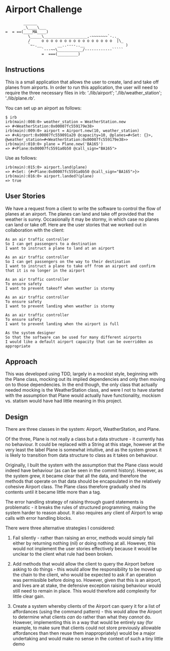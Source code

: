 Airport Challenge
=================

```
        ______
        _\____\___
=  = ==(____MA____)
          \_____\___________________,-~~~~~~~`-.._
          /     o o o o o o o o o o o o o o o o  |\_
          `~-.__       __..----..__                  )
                `---~~\___________/------------`````
                =  ===(_________)

```

Instructions
---------

This is a small application that allows the user to create, land and take off planes from airports. In order to run this application, the user will need to require the three necessary files in irb: './lib/airport'; './lib/weather_station'; './lib/plane.rb'.

You can set up an airport as follows:

```
$ irb
irb(main):008:0> weather_station = WeatherStation.new
=> #<WeatherStation:0x00007fc559179e38>
irb(main):009:0> airport = Airport.new(10, weather_station)
=> #<Airport:0x00007fc559091a20 @capacity=10, @planes=#<Set: {}>, @weather_station=#<WeatherStation:0x00007fc559179e38>>
irb(main):010:0> plane = Plane.new('BA165')
=> #<Plane:0x00007fc5591a0b50 @call_sign="BA165">
```

Use as follows:
```
irb(main):015:0> airport.land(plane)
=> #<Set: {#<Plane:0x00007fc5591a0b50 @call_sign="BA165">}>
irb(main):016:0> airport.landed?(plane)
=> true

```
User Stories
-----

We have a request from a client to write the software to control the flow of planes at an airport. The planes can land and take off provided that the weather is sunny. Occasionally it may be stormy, in which case no planes can land or take off.  Here are the user stories that we worked out in collaboration with the client:

```
As an air traffic controller 
So I can get passengers to a destination 
I want to instruct a plane to land at an airport

As an air traffic controller 
So I can get passengers on the way to their destination 
I want to instruct a plane to take off from an airport and confirm that it is no longer in the airport

As an air traffic controller 
To ensure safety 
I want to prevent takeoff when weather is stormy 

As an air traffic controller 
To ensure safety 
I want to prevent landing when weather is stormy 

As an air traffic controller 
To ensure safety 
I want to prevent landing when the airport is full 

As the system designer
So that the software can be used for many different airports
I would like a default airport capacity that can be overridden as appropriate
```

Approach
-------

This was developed using TDD, largely in a mockist style, beginning with the Plane class, mocking out its implied dependencies and only then moving on to those dependencies. In the end though, the only class that actually needed mocking is the WeatherStation class, and were I not to have started with the assumption that Plane would actually have functionality, mockism vs. statism would have had little meaning in this project.

Design
-------

There are three classes in the system: Airport, WeatherStation, and Plane. 

Of the three, Plane is not really a class but a data structure - it currently has no behaviour. It could be replaced with a String at this stage, however at the very least the label Plane is somewhat intuitive, and as the system grows it is likely to transition from data structure to class as it takes on behaviour.

Originally, I built the system with the assumption that the Plane class would indeed have behaviour (as can be seen in the commit history). However, as the system grew, it became clear that all the data, and therefore the methods that operate on that data should be encapsulated in the relatively cohesive Airport class. The Plane class therefore gradually shed its contents until it became little more than a tag.

The error handling strategy of raising through guard statements is problematic - it breaks the rules of structured programming, making the system harder to reason about. It also requires any client of Airport to wrap calls with error handling blocks. 

There were three alternative strategies I considered:

1. Fail silently - rather than raising an error, methods would simply fail either by returning nothing (nil) or doing nothing at all. However, this would not implement the user stories effectively because it would be unclear to the client what rule had been broken.

2. Add methods that would allow the client to query the Airport before asking to do things - this would allow the responsibility to be moved up the chain to the client, who would be expected to ask if an operation was permissible before doing so. However, given that this is an airport, and lives are at stake, the defensive exception raising behaviour would still need to remain in place. This would therefore add complexity for little clear gain.

3. Create a system whereby clients of the Airport can query it for a list of affordances (using the command pattern) - this would allow the Airport to determine what clients *can* do rather than what they *cannot* do. However, implementing this in a way that would be entirely say (for example, to make sure that clients could not store previously allowable affordances than then reuse them inappropriately) would be a major undertaking and would make no sense in the context of such a tiny little demo


